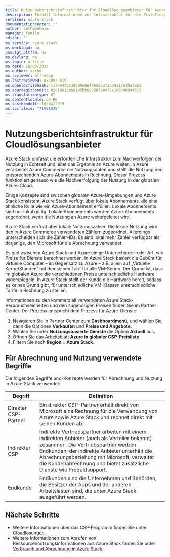 ```yaml
---
title: Nutzungsberichtsinfrastruktur für Cloudlösungsanbieter für Azure Stack | Microsoft-Dokumentation
description: Enthält Informationen zur Infrastruktur für die Erstellung von Nutzungsberichten, die zum Nachverfolgen der Nutzung für Mandanten eines Cloudlösungsanbieters (CSP) verwendet wird.
services: azure-stack
documentationcenter: ''
author: sethmanheim
manager: femila
editor: ''
ms.service: azure-stack
ms.workload: na
pms.tgt_pltfrm: na
ms.devlang: na
ms.topic: article
ms.date: 10/03/2019
ms.author: sethm
ms.reviewer: alfredop
ms.lastreviewed: 05/09/2019
ms.openlocfilehash: c170e450739609e0ef0be353f2354a17e39a28b1
ms.sourcegitcommit: b2d19e12a50195bb8925879ee75c186c9604f313
ms.translationtype: HT
ms.contentlocale: de-DE
ms.lasthandoff: 10/04/2019
ms.locfileid: "71961839"
---
```

# <a name="usage-reporting-infrastructure-for-cloud-solution-providers"></a>Nutzungsberichtsinfrastruktur für Cloudlösungsanbieter

Azure Stack umfasst die erforderliche Infrastruktur zum Nachverfolgen der Nutzung in Echtzeit und leitet das Ergebnis an Azure weiter. In Azure verarbeitet Azure Commerce die Nutzungsdaten und stellt die Nutzung den entsprechenden Azure-Abonnements in Rechnung. Dieser Prozess funktioniert genauso wie die Nachverfolgung der Nutzung in der globalen Azure-Cloud.

Einige Konzepte sind zwischen globalen Azure-Umgebungen und Azure Stack konsistent. Azure Stack verfügt über lokale Abonnements, die eine ähnliche Rolle wie ein Azure-Abonnement erfüllen. Lokale Abonnements sind nur lokal gültig. Lokale Abonnements werden Azure-Abonnements zugeordnet, wenn die Nutzung an Azure weitergeleitet wird.

Azure Stack verfügt über lokale Nutzungszähler. Die lokale Nutzung wird den in Azure Commerce verwendeten Zählern zugeordnet. Allerdings unterscheiden sich die Zähler-IDs. Es sind lokal mehr Zähler verfügbar als derjenige, den Microsoft für die Abrechnung verwendet.

Es gibt zwischen Azure Stack und Azure einige Unterschiede in der Art, wie Preise für Dienste berechnet werden. In Azure Stack basiert die Gebühr für virtuelle Computer – im Gegensatz zu Azure – z.B. allein auf „Virtuelle Kerne/Stunden“ mit demselben Tarif für alle VM-Serien. Der Grund ist, dass im globalen Azure die verschiedenen Preise unterschiedliche Hardware widerspiegeln. In Azure Stack stellt der Kunde die Hardware bereit, sodass es keinen Grund gibt, für unterschiedliche VM-Klassen unterschiedliche Tarife in Rechnung zu stellen.

Informationen zu den kommerziell verwendeten Azure Stack-Verbrauchseinheiten und den zugehörigen Preisen finden Sie im Partner Center. Der Prozess entspricht dem Prozess für Azure-Dienste:

1. Navigieren Sie in Partner Center zum **Dashboardmenü**, und wählen Sie dann die Optionen **Verkaufen** und **Preise und Angebote**.
2. Wählen Sie unter **Nutzungsbasierte Dienste** die Option **Aktuell** aus.
3. Öffnen Sie das Arbeitsblatt **Azure in globaler CSP-Preisliste** .
4. Filtern Sie nach **Region = Azure Stack**.

## <a name="terms-used-for-billing-and-usage"></a>Für Abrechnung und Nutzung verwendete Begriffe

Die folgenden Begriffe und-Konzepte werden für Abrechnung und Nutzung in Azure Stack verwendet:

| Begriff | Definition |
| --- | --- |
| Direkter CSP-Partner | Ein direkter CSP-Partner erhält direkt von Microsoft eine Rechnung für die Verwendung von Azure sowie Azure Stack und rechnet direkt mit seinen Kunden ab. |
| Indirekter CSP | Indirekte Vertriebspartner arbeiten mit einem indirekten Anbieter (auch als Verteiler bekannt) zusammen. Die Vertriebspartner werben Endkunden; der indirekte Anbieter unterhält die Abrechnungsbeziehung mit Microsoft, verwaltet die Kundenabrechnung und bietet zusätzliche Dienste wie Produktsupport. |
| Endkunde | Endkunden sind die Unternehmen und Behörden, die Besitzer der Apps und der anderen Arbeitslasten sind, die unter Azure Stack ausgeführt werden. |

## <a name="next-steps"></a>Nächste Schritte

- Weitere Informationen über das CSP-Programm finden Sie unter [Cloudlösungen](https://partner.microsoft.com/solutions/microsoft-cloud-solutions).
- Weitere Informationen zum Abrufen von Ressourcennutzungsinformationen aus Azure Stack finden Sie unter [Verbrauch und Abrechnung in Azure Stack](azure-stack-billing-and-chargeback.md).
